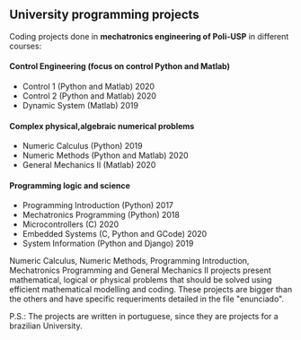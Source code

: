 ## University programming projects
Coding projects done in **mechatronics engineering of Poli-USP** in different courses:

#### Control Engineering (focus on control Python and Matlab)
- Control 1 (Python and Matlab) 2020
- Control 2 (Python and Matlab) 2020
- Dynamic System (Matlab) 2019

#### Complex physical,algebraic numerical problems
- Numeric Calculus (Python) 2019
- Numeric Methods (Python and Matlab) 2020
- General Mechanics II (Matlab) 2020

#### Programming logic and science
- Programming Introduction (Python) 2017
- Mechatronics Programming (Python) 2018
- Microcontrollers (C) 2020
- Embedded Systems (C, Python and GCode) 2020
- System Information (Python and Django) 2019


Numeric Calculus, Numeric Methods, Programming Introduction, Mechatronics Programming and General Mechanics II projects present mathematical, logical or physical problems that should be solved using efficient mathematical modelling and coding. These projects are bigger than the others and have specific requeriments detailed in the file "enunciado".

P.S.: The projects are written in portuguese, since they are projects for a brazilian University.
